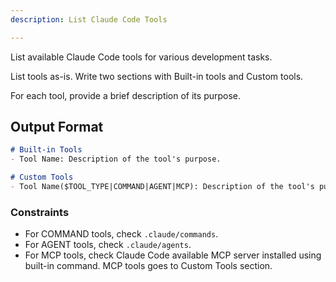 ```yaml
---
description: List Claude Code Tools

---
```


List available Claude Code tools for various development tasks. 

List tools as-is. Write two sections with Built-in tools and Custom tools. 

For each tool, provide a brief description of its purpose.

## Output Format

```markdown
# Built-in Tools
- Tool Name: Description of the tool's purpose.

# Custom Tools
- Tool Name($TOOL_TYPE|COMMAND|AGENT|MCP): Description of the tool's purpose.
```

### Constraints

* For COMMAND tools, check `.claude/commands`.
* For AGENT tools, check `.claude/agents`.
* For MCP tools, check Claude Code available MCP server installed using built-in command. MCP tools goes to Custom Tools section.